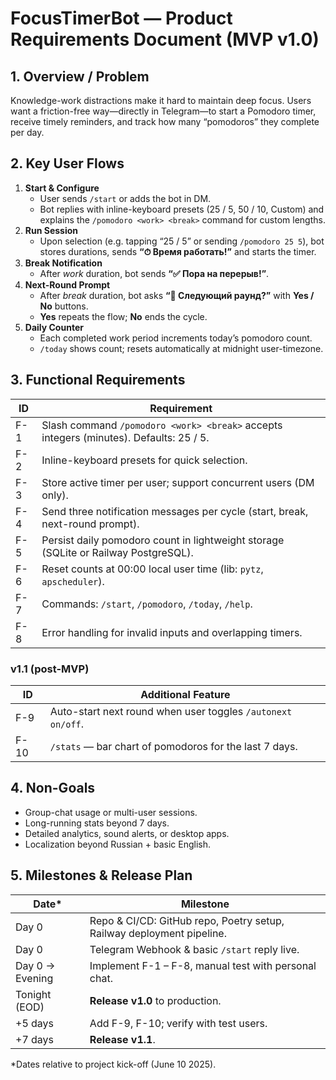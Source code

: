 # FocusTimerBot — Product Requirements Document (MVP v1.0)

## 1. Overview / Problem
Knowledge-work distractions make it hard to maintain deep focus. Users want a friction-free way—directly in Telegram—to start a Pomodoro timer, receive timely reminders, and track how many “pomodoros” they complete per day.

## 2. Key User Flows
1. **Start & Configure**  
   - User sends `/start` or adds the bot in DM.  
   - Bot replies with inline-keyboard presets (25 / 5, 50 / 10, Custom) and explains the `/pomodoro <work> <break>` command for custom lengths.  
2. **Run Session**  
   - Upon selection (e.g. tapping “25 / 5” or sending `/pomodoro 25 5`), bot stores durations, sends **“⏱ Время работать!”** and starts the timer.  
3. **Break Notification**  
   - After *work* duration, bot sends **“✅ Пора на перерыв!”**.  
4. **Next-Round Prompt**  
   - After *break* duration, bot asks **“🚀 Следующий раунд?”** with **Yes / No** buttons.  
   - **Yes** repeats the flow; **No** ends the cycle.  
5. **Daily Counter**  
   - Each completed work period increments today’s pomodoro count.  
   - `/today` shows count; resets automatically at midnight user-timezone.

## 3. Functional Requirements
| ID | Requirement |
|----|-------------|
|F-1|Slash command `/pomodoro <work> <break>` accepts integers (minutes). Defaults: 25 / 5.|
|F-2|Inline-keyboard presets for quick selection.|
|F-3|Store active timer per user; support concurrent users (DM only).|
|F-4|Send three notification messages per cycle (start, break, next-round prompt).|
|F-5|Persist daily pomodoro count in lightweight storage (SQLite or Railway PostgreSQL).|
|F-6|Reset counts at 00:00 local user time (lib: `pytz`, `apscheduler`).|
|F-7|Commands: `/start`, `/pomodoro`, `/today`, `/help`.|
|F-8|Error handling for invalid inputs and overlapping timers.|

### v1.1 (post-MVP)
| ID | Additional Feature |
|----|--------------------|
|F-9|Auto-start next round when user toggles `/autonext on/off`.|
|F-10|`/stats` — bar chart of pomodoros for the last 7 days.|

## 4. Non-Goals
- Group-chat usage or multi-user sessions.  
- Long-running stats beyond 7 days.  
- Detailed analytics, sound alerts, or desktop apps.  
- Localization beyond Russian + basic English.

## 5. Milestones & Release Plan
| Date*| Milestone |
|------|-----------|
|Day 0|Repo & CI/CD: GitHub repo, Poetry setup, Railway deployment pipeline.|
|Day 0|Telegram Webhook & basic `/start` reply live.|
|Day 0 → Evening|Implement F-1 – F-8, manual test with personal chat.|
|Tonight (EOD)|**Release v1.0** to production.|
|+5 days|Add F-9, F-10; verify with test users.|
|+7 days|**Release v1.1**.|

\*Dates relative to project kick-off (June 10 2025).
